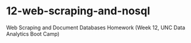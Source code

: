 # 12-web-scraping-and-nosql
Web Scraping and Document Databases Homework (Week 12, UNC Data Analytics Boot Camp)
